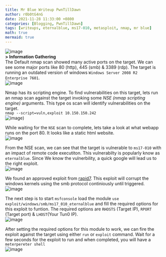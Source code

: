 ```yaml
---
title: Mr Blue Writeup PwnTillDawn
author: r0b0tG4nG
date: 2021-11-28 11:33:00 +0800
categories: [Blogging, PwnTillDawn]
tags: [writeups, eternalblue, ms17-010, metasploit, nmap, mr blue]
math: true
mermaid: true
---
```

![image](https://user-images.githubusercontent.com/67085453/143767874-42418165-32f2-4f22-87eb-1dbeb2e14f67.png)<br>
**> Information Gathering**<br>
The Default nmap scan showed many active ports on the target. We can see some major ports like 80 (http), 445 (smb) & 3389 (rdp). The target is running an outdated version of windows `Windows Server 2008 R2 Enterprise 7601`. <br>
![image](https://user-images.githubusercontent.com/67085453/143767867-9a7e797d-a7ad-40b8-a1c9-f05c69f9c3aa.png)<br>

Nmap has its scripting engine. To find vulnerabilities on this target, lets run an nmap scan against the target invoking some _NSE (nmap scripting engine)_ arguments. This type os scan will identify vulnerabilities on the target.<br>
`nmap --script=vuln,exploit 10.150.150.242`<br>
![image](https://user-images.githubusercontent.com/67085453/143767883-cad14ba0-8348-4b41-a2a0-edea0c8b1083.png))<br>

While waiting for the `NSE` scan to complete, lets take a look at what webapp runs on the port 80. It looks like a static html website.<br>
![image](https://user-images.githubusercontent.com/67085453/143767889-658a16a7-4161-4d54-a730-417a35472180.png)

From the NSE scan, we can see that the target is vulnerable to `ms17-010` with an impact of remote code executiton. This vulnerabilty is popularly know as `eternalblue`. Since We know the vulnerbility, a quick google will lead us to the right exploit.<br>
![image](https://user-images.githubusercontent.com/67085453/143767903-032954a0-9abf-4d22-bdff-297c3819a179.png)<br>

We found an approved exploit from <a href="https://www.rapid7.com/db/modules/exploit/windows/smb/ms17_010_eternalblue/">rapid7</a>. This exploit will corrupt the windows kernels using the smb protocol continiously until triggered.<br>
![image](https://user-images.githubusercontent.com/67085453/143767914-7f0e5960-d91c-4b15-8ca7-51e0cd7fe814.png)<br>

The next step is to start `msfconsole` load the module `use exploit/windows/smb/ms17_010_eternalblue` and fill the required options for this exploit to funtion. The required options are `RHOSTS` (Target IP), `RPORT` (Target port) & `LHOST`(Your Tun0 IP).<br>
![image](https://user-images.githubusercontent.com/67085453/143767919-f0d35b38-2f2d-45f9-8fdd-bf94461db7ee.png)<br>

After setting the required options for this module to work, we can fire the exploit against the target using either `run` or `exploit` command. Wait for a few seconds for the exploit to run and when completed, you will have a `meterpereter shell` <br>
![image](https://user-images.githubusercontent.com/67085453/143767965-71d0f83b-b4f7-48a1-bc02-ef2bad8b0ecc.png)



